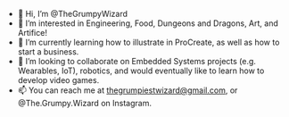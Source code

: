 - 👋 Hi, I’m @TheGrumpyWizard
- 👀 I’m interested in Engineering, Food, Dungeons and Dragons, Art, and Artifice!
- 🌱 I’m currently learning how to illustrate in ProCreate, as well as how to start a business.
- 💞️ I’m looking to collaborate on Embedded Systems projects (e.g. Wearables, IoT), robotics, and would eventually like to learn how to develop video games.
- 📫 You can reach me at thegrumpiestwizard@gmail.com, or @The.Grumpy.Wizard on Instagram.

<!---
TheGrumpyWizard/TheGrumpyWizard is a ✨ special ✨ repository because its `README.md` (this file) appears on your GitHub profile.
You can click the Preview link to take a look at your changes.
--->
